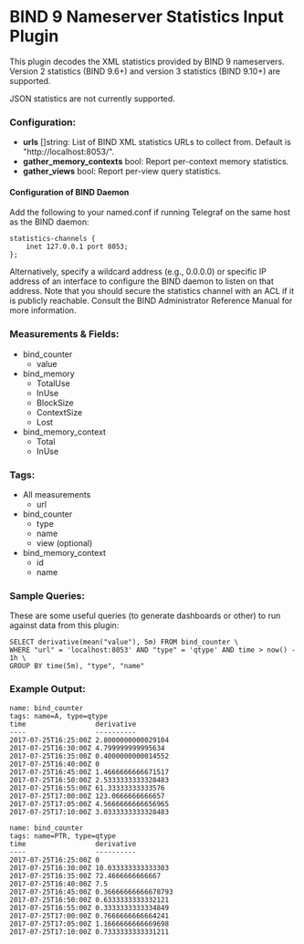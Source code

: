 # BIND 9 Nameserver Statistics Input Plugin

This plugin decodes the XML statistics provided by BIND 9 nameservers. Version 2 statistics
(BIND 9.6+) and version 3 statistics (BIND 9.10+) are supported.

JSON statistics are not currently supported.

### Configuration:

- **urls** []string: List of BIND XML statistics URLs to collect from. Default is
  "http://localhost:8053/".
- **gather_memory_contexts** bool: Report per-context memory statistics.
- **gather_views** bool: Report per-view query statistics.

#### Configuration of BIND Daemon

Add the following to your named.conf if running Telegraf on the same host as the BIND daemon:
```
statistics-channels {
    inet 127.0.0.1 port 8053;
};
```

Alternatively, specify a wildcard address (e.g., 0.0.0.0) or specific IP address of an interface to
configure the BIND daemon to listen on that address. Note that you should secure the statistics
channel with an ACL if it is publicly reachable. Consult the BIND Administrator Reference Manual
for more information.

### Measurements & Fields:

- bind_counter
  - value
- bind_memory
  - TotalUse
  - InUse
  - BlockSize
  - ContextSize
  - Lost
- bind_memory_context
  - Total
  - InUse

### Tags:

- All measurements
  - url
- bind_counter
  - type
  - name
  - view (optional)
- bind_memory_context
  - id
  - name

### Sample Queries:

These are some useful queries (to generate dashboards or other) to run against data from this
plugin:

```
SELECT derivative(mean("value"), 5m) FROM bind_counter \
WHERE "url" = 'localhost:8053' AND "type" = 'qtype' AND time > now() - 1h \
GROUP BY time(5m), "type", "name"
```

### Example Output:

```
name: bind_counter
tags: name=A, type=qtype
time                 derivative
----                 ----------
2017-07-25T16:25:00Z 2.8000000000029104
2017-07-25T16:30:00Z 4.799999999995634
2017-07-25T16:35:00Z 0.4000000000014552
2017-07-25T16:40:00Z 0
2017-07-25T16:45:00Z 1.4666666666671517
2017-07-25T16:50:00Z 2.5333333333328483
2017-07-25T16:55:00Z 61.33333333333576
2017-07-25T17:00:00Z 123.0666666666657
2017-07-25T17:05:00Z 4.5666666666656965
2017-07-25T17:10:00Z 3.0333333333328483

name: bind_counter
tags: name=PTR, type=qtype
time                 derivative
----                 ----------
2017-07-25T16:25:00Z 0
2017-07-25T16:30:00Z 10.033333333333303
2017-07-25T16:35:00Z 72.4666666666667
2017-07-25T16:40:00Z 7.5
2017-07-25T16:45:00Z 0.36666666666678793
2017-07-25T16:50:00Z 0.6333333333332121
2017-07-25T16:55:00Z 0.3333333333334849
2017-07-25T17:00:00Z 0.7666666666664241
2017-07-25T17:05:00Z 1.1666666666669698
2017-07-25T17:10:00Z 0.7333333333331211
```
